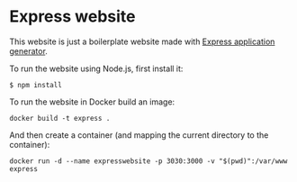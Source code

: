 # Express website

This website is just a boilerplate website made with [Express application generator](https://expressjs.com/en/starter/generator.html).

To run the website using Node.js, first install it:
```
$ npm install
```
To run the website in Docker build an image:
```
docker build -t express .
```
And then create a container (and mapping the current directory to the container):
```
docker run -d --name expresswebsite -p 3030:3000 -v "$(pwd)":/var/www express
```